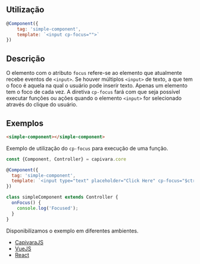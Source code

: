 ## Utilização
```js
@Component({
    tag: 'simple-component',
    template: `<input cp-focus="">`
})
```
## Descrição

O elemento com o atributo `focus` refere-se ao elemento que atualmente recebe eventos de `<input>`. Se houver múltiplos `<input>` de texto, a que tem o foco é aquela na qual o usuário pode inserir texto. Apenas um elemento tem o foco de cada vez.
A diretiva `cp-focus` fará com que seja possível executar funções ou ações quando o elemento `<input>` for selecionado através do clique do usuário.

## Exemplos

```HTML
<simple-component></simple-component>
```

Exemplo de utilização do `cp-focus` para execução de uma função.

```js
const {Component, Controller} = capivara.core

@Component({
  tag: 'simple-component',
  template: `<input type="text" placeholder="Click Here" cp-focus="$ctrl.onFocus()">`
})

class simpleComponent extends Controller {
  onFocus() {
    console.log('Focused');
  }
}
```
Disponibilizamos o exemplo em diferentes ambientes.
* [CapivaraJS](https://jsfiddle.net/jcanabarro/zf8gqh0d/385/)
* [VueJS](http://jsfiddle.net/jcanabarro/ygznj9mt/73/)
* [React]()